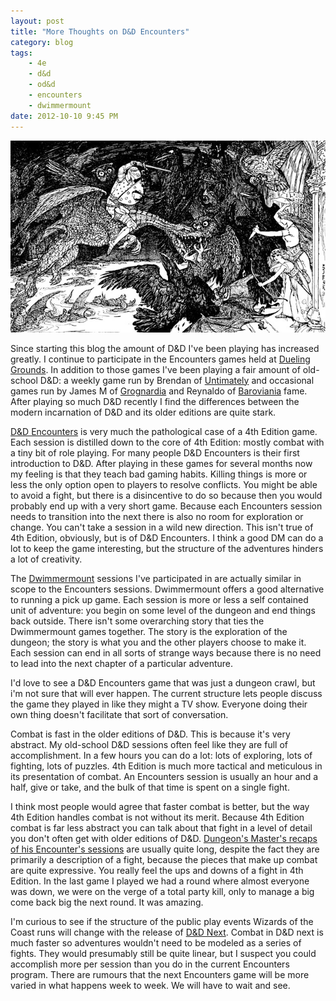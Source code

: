 ```yaml
---
layout: post
title: "More Thoughts on D&D Encounters"
category: blog
tags:
    - 4e
    - d&d
    - od&d
    - encounters
    - dwimmermount
date: 2012-10-10 9:45 PM
---
```


![Combat by Henry Justice Ford][hjf-img]

Since starting this blog the amount of D&D I've been playing has increased greatly. I continue to participate in the Encounters games held at [Dueling Grounds][deuling-grounds]. In addition to those games I've been playing a fair amount of old-school D&D: a weekly game run by Brendan of [Untimately][] and occasional games run by James M of [Grognardia][] and Reynaldo of [Baroviania][] fame. After playing so much D&D recently I find the differences between the modern incarnation of D&D and its older editions are quite stark.

[D&D Encounters][encounters] is very much the pathological case of a 4th Edition game. Each session is distilled down to the core of 4th Edition: mostly combat with a tiny bit of role playing. For many people D&D Encounters is their first introduction to D&D. After playing in these games for several months now my feeling is that they teach bad gaming habits. Killing things is more or less the only option open to players to resolve conflicts. You might be able to avoid a fight, but there is a disincentive to do so because then you would probably end up with a very short game. Because each Encounters session needs to transition into the next there is also no room for exploration or change. You can't take a session in a wild new direction.  This isn't true of 4th Edition, obviously, but is of D&D Encounters. I think a good DM can do a lot to keep the game interesting, but the structure of the adventures hinders a lot of creativity. 

The [Dwimmermount][] sessions I've participated in are actually similar in scope to the Encounters sessions. Dwimmermount offers a good alternative to running a pick up game. Each session is more or less a self contained unit of adventure: you begin on some level of the dungeon and end things back outside. There isn't some overarching story that ties the Dwimmermount games together. The story is the exploration of the dungeon; the story is what you and the other players choose to make it. Each session can end in all sorts of strange ways because there is no need to lead into the next chapter of a particular adventure. 

I'd love to see a D&D Encounters game that was just a dungeon crawl, but i'm not sure that will ever happen. The current structure lets people discuss the game they played in like they might a TV show. Everyone doing their own thing doesn't facilitate that sort of conversation. 

Combat is fast in the older editions of D&D. This is because it's very abstract. My old-school D&D sessions often feel like they are full of accomplishment. In a few hours you can do a lot: lots of exploring, lots of fighting, lots of puzzles. 4th Edition is much more tactical and meticulous in its presentation of combat. An Encounters session is usually an hour and a half, give or take, and the bulk of that time is spent on a single fight.

I think most people would agree that faster combat is better, but the way 4th Edition handles combat is not without its merit. Because 4th Edition combat is far less abstract you can talk about that fight in a level of detail you don't often get with older editions of D&D. [Dungeon's Master's recaps of his Encounter's sessions][recap] are usually quite long, despite the fact they are primarily a description of a fight, because the pieces that make up combat are quite expressive. You really feel the ups and downs of a fight in 4th Edition. In the last game I played we had a round where almost everyone was down, we were on the verge of a total party kill, only to manage a big come back big the next round. It was amazing.

I'm curious to see if the structure of the public play events Wizards of the Coast runs will change with the release of [D&D Next][next]. Combat in D&D next is much faster so adventures wouldn't need to be modeled as a series of fights. They would presumably still be quite linear, but I suspect you could accomplish more per session than you do in the current Encounters program. There are rumours that the next Encounters game will be more varied in what happens week to week. We will have to wait and see.

[hjf-img]: /assets/img/henry-justice-ford-fight.jpg
[deuling-grounds]: http://www.dueling-grounds.com/
[untimately]: http://untimately.blogspot.ca/
[baroviania]: http://reynaldogamingsoap.blogspot.ca/
[grognardia]: http://grognardia.blogspot.ca/
[dwimmermount]: /tag/dwimmermount/
[encounters]: /tag/encounters/
[recap]: http://dungeonsmaster.com/category/dd-encounters/
[next]: https://www.wizards.com/dnd/dndnext.aspx
